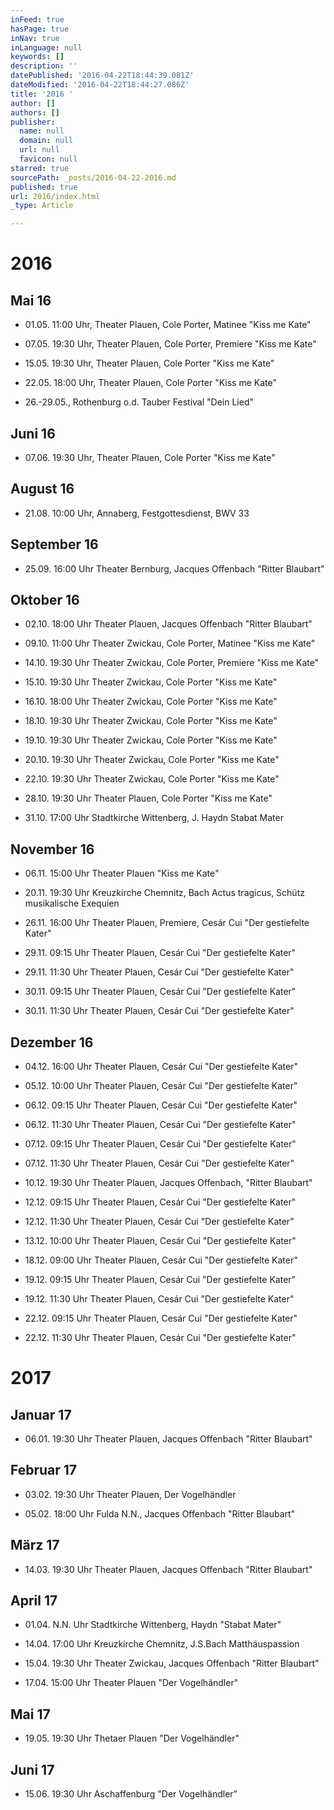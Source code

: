 ```yaml
---
inFeed: true
hasPage: true
inNav: true
inLanguage: null
keywords: []
description: ''
datePublished: '2016-04-22T18:44:39.081Z'
dateModified: '2016-04-22T18:44:27.086Z'
title: '2016 '
author: []
authors: []
publisher:
  name: null
  domain: null
  url: null
  favicon: null
starred: true
sourcePath: _posts/2016-04-22-2016.md
published: true
url: 2016/index.html
_type: Article

---
```

# 2016 

## Mai 16

* 01.05\. 11:00 Uhr, Theater Plauen, Cole Porter, Matinee "Kiss me Kate" 

* 07.05\. 19:30 Uhr, Theater Plauen, Cole Porter, Premiere "Kiss me Kate" 

* 15.05\. 19:30 Uhr, Theater Plauen, Cole Porter "Kiss me Kate" 

* 22.05\. 18:00 Uhr, Theater Plauen, Cole Porter "Kiss me Kate" 

* 26.-29.05., Rothenburg o.d. Tauber Festival "Dein Lied" 

## Juni 16

* 07.06\. 19:30 Uhr, Theater Plauen, Cole Porter "Kiss me Kate" 

## August 16

* 21.08\. 10:00 Uhr, Annaberg, Festgottesdienst, BWV 33

## September 16

* 25.09\. 16:00 Uhr Theater Bernburg, Jacques Offenbach "Ritter Blaubart" 

## Oktober 16

* 02.10\. 18:00 Uhr Theater Plauen, Jacques Offenbach "Ritter Blaubart"

* 09.10\. 11:00 Uhr Theater Zwickau, Cole Porter, Matinee "Kiss me Kate"

* 14.10\. 19:30 Uhr Theater Zwickau, Cole Porter, Premiere "Kiss me Kate"

* 15.10\. 19:30 Uhr Theater Zwickau, Cole Porter "Kiss me Kate"

* 16.10\. 18:00 Uhr Theater Zwickau, Cole Porter "Kiss me Kate"

* 18.10\. 19:30 Uhr Theater Zwickau, Cole Porter "Kiss me Kate"

* 19.10\. 19:30 Uhr Theater Zwickau, Cole Porter "Kiss me Kate"

* 20.10\. 19:30 Uhr Theater Zwickau, Cole Porter "Kiss me Kate" 

* 22.10\. 19:30 Uhr Theater Zwickau, Cole Porter "Kiss me Kate" 

* 28.10\. 19:30 Uhr Theater Plauen, Cole Porter "Kiss me Kate" 

* 31.10\. 17:00 Uhr Stadtkirche Wittenberg, J. Haydn Stabat Mater 

## November 16

* 06.11\. 15:00 Uhr Theater Plauen "Kiss me Kate" 

* 20.11\. 19:30 Uhr Kreuzkirche Chemnitz, Bach Actus tragicus, Schütz musikalische Exequien 

* 26.11\. 16:00 Uhr Theater Plauen, Premiere, Cesár Cui "Der gestiefelte Kater" 

* 29.11\. 09:15 Uhr Theater Plauen, Cesár Cui "Der gestiefelte Kater" 

* 29.11\. 11:30 Uhr Theater Plauen, Cesár Cui "Der gestiefelte Kater" 

* 30.11\. 09:15 Uhr Theater Plauen, Cesár Cui "Der gestiefelte Kater" 

* 30.11\. 11:30 Uhr Theater Plauen, Cesár Cui "Der gestiefelte Kater" 

## Dezember 16

* 04.12\. 16:00 Uhr Theater Plauen, Cesár Cui "Der gestiefelte Kater" 

* 05.12\. 10:00 Uhr Theater Plauen, Cesár Cui "Der gestiefelte Kater" 

* 06.12\. 09:15 Uhr Theater Plauen, Cesár Cui "Der gestiefelte Kater"

* 06.12\. 11:30 Uhr Theater Plauen, Cesár Cui "Der gestiefelte Kater" 

* 07.12\. 09:15 Uhr Theater Plauen, Cesár Cui "Der gestiefelte Kater" 

* 07.12\. 11:30 Uhr Theater Plauen, Cesár Cui "Der gestiefelte Kater" 

* 10.12\. 19:30 Uhr Theater Plauen, Jacques Offenbach, "Ritter Blaubart" 

* 12.12\. 09:15 Uhr Theater Plauen, Cesár Cui "Der gestiefelte Kater" 

* 12.12\. 11:30 Uhr Theater Plauen, Cesár Cui "Der gestiefelte Kater" 

* 13.12\. 10:00 Uhr Theater Plauen, Cesár Cui "Der gestiefelte Kater" 

* 18.12\. 09:00 Uhr Theater Plauen, Cesár Cui "Der gestiefelte Kater" 

* 19.12\. 09:15 Uhr Theater Plauen, Cesár Cui "Der gestiefelte Kater" 

* 19.12\. 11:30 Uhr Theater Plauen, Cesár Cui "Der gestiefelte Kater" 

* 22.12\. 09:15 Uhr Theater Plauen, Cesár Cui "Der gestiefelte Kater" 

* 22.12\. 11:30 Uhr Theater Plauen, Cesár Cui "Der gestiefelte Kater" 

# 2017

## Januar 17

* 06.01\. 19:30 Uhr Theater Plauen, Jacques Offenbach "Ritter Blaubart" 

## Februar 17

* 03.02\. 19:30 Uhr Theater Plauen, Der Vogelhändler 

* 05.02\. 18:00 Uhr Fulda N.N., Jacques Offenbach "Ritter Blaubart" 

## März 17

* 14.03\. 19:30 Uhr Theater Plauen, Jacques Offenbach "Ritter Blaubart" 

## April 17

* 01.04\. N.N. Uhr Stadtkirche Wittenberg, Haydn "Stabat Mater" 

* 14.04\. 17:00 Uhr Kreuzkirche Chemnitz, J.S.Bach Matthäuspassion 

* 15.04\. 19:30 Uhr Theater Zwickau, Jacques Offenbach "Ritter Blaubart" 

* 17.04\. 15:00 Uhr Theater Plauen "Der Vogelhändler" 

## Mai 17

* 19.05\. 19:30 Uhr Thetaer Plauen "Der Vogelhändler" 

## Juni 17

* 15.06\. 19:30 Uhr Aschaffenburg "Der Vogelhändler"